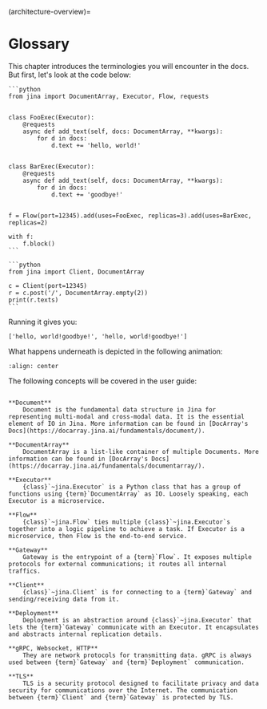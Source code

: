 (architecture-overview)=
# Glossary

This chapter introduces the terminologies you will encounter in the docs. But first, let's look at the code below:

````{tab} Server
```python
from jina import DocumentArray, Executor, Flow, requests


class FooExec(Executor):
    @requests
    async def add_text(self, docs: DocumentArray, **kwargs):
        for d in docs:
            d.text += 'hello, world!'


class BarExec(Executor):
    @requests
    async def add_text(self, docs: DocumentArray, **kwargs):
        for d in docs:
            d.text += 'goodbye!'


f = Flow(port=12345).add(uses=FooExec, replicas=3).add(uses=BarExec, replicas=2)

with f:
    f.block()
```
````

````{tab} Client
```python
from jina import Client, DocumentArray

c = Client(port=12345)
r = c.post('/', DocumentArray.empty(2))
print(r.texts)
```
````

Running it gives you:

```text
['hello, world!goodbye!', 'hello, world!goodbye!']
```


What happens underneath is depicted in the following animation:


```{figure} arch-overview.svg
:align: center
```


The following concepts will be covered in the user guide:

```{glossary}

**Document**
    Document is the fundamental data structure in Jina for representing multi-modal and cross-modal data. It is the essential element of IO in Jina. More information can be found in [DocArray's Docs](https://docarray.jina.ai/fundamentals/document/). 

**DocumentArray**
    DocumentArray is a list-like container of multiple Documents. More information can be found in [DocArray's Docs](https://docarray.jina.ai/fundamentals/documentarray/). 
    
**Executor** 
    {class}`~jina.Executor` is a Python class that has a group of functions using {term}`DocumentArray` as IO. Loosely speaking, each Executor is a microservice. 

**Flow**
    {class}`~jina.Flow` ties multiple {class}`~jina.Executor`s together into a logic pipeline to achieve a task. If Executor is a microservice, then Flow is the end-to-end service. 

**Gateway**
    Gateway is the entrypoint of a {term}`Flow`. It exposes multiple protocols for external communications; it routes all internal traffics.
    
**Client**
    {class}`~jina.Client` is for connecting to a {term}`Gateway` and sending/receiving data from it.

**Deployment**
    Deployment is an abstraction around {class}`~jina.Executor` that lets the {term}`Gateway` communicate with an Executor. It encapsulates and abstracts internal replication details.

**gRPC, Websocket, HTTP**
    They are network protocols for transmitting data. gRPC is always used between {term}`Gateway` and {term}`Deployment` communication.

**TLS**
    TLS is a security protocol designed to facilitate privacy and data security for communications over the Internet. The communication between {term}`Client` and {term}`Gateway` is protected by TLS.
```